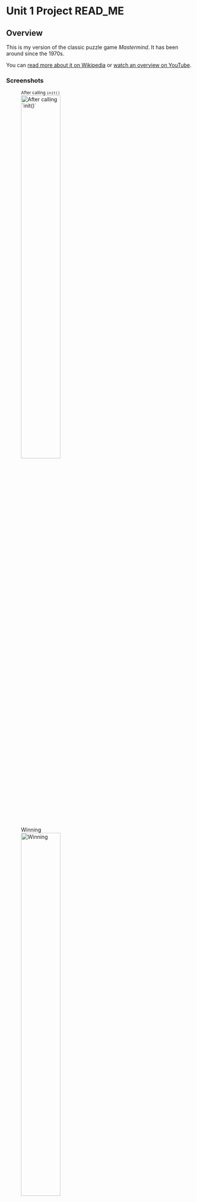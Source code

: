 # Unit 1 Project READ_ME


## Overview

This is my version of the classic puzzle game *Mastermind*. It has been around since the 1970s.

You can [read more about it on Wikipedia](https://en.wikipedia.org/wiki/Mastermind_(board_game)#) or [watch an overview on YouTube](https://www.youtube.com/watch?v=Dn0iqlY5tMU).

### Screenshots

<figure>
<figcaption><small>After calling <code>init()</code></small></figcaption>
<img src="https://i.imgur.com/bcFB6v8.png" alt="After calling `init()`" width="50%"/>
</figure>

<figure>
<figcaption>Winning</figcaption>
<img src="https://i.imgur.com/Jmitmdt.png" alt="Winning" width="50%"/>
</figure>

<figure>
<figcaption>Losing</figcaption>
<img src="https://i.imgur.com/DBPFGJ5.png" alt="Losing" width="50%"/>
</figure>

<figure>
<figcaption>Original *Mastermind* game (inspiration for my design)</figcaption>
<img src="https://i.imgur.com/qSShKAq.jpg" alt="Original *Mastermind* game (inspiration for my design)" width="50%"/>
</figure>

### Technologies Used
To create this layout, I used vanilla JavaScript (no frameworks or libraries), HTML, and CSS.

## How to Load the Game
To play my version of *Mastermind*, just head to its GitHub Pages link:

> <https://bradsm1th.github.io/mastermind/>

That’s it!

### How to *Play* the Game
The rules are freely available across the internet, but here is my version of the rules:
#### Setup
- A random code of 4 colors is chosen.
- You have 10 guesses to crack the code.
- For code and guesses, there are `6` colors available.
- Codes are guaranteed to be **four** **discrete** colors—this means a valid code cannot have a blank space or a repeated color
#### Feedback during gameplay
- Each round, you earn:
- `1` point if the color is correct but the location is not. This is indicated by a `white` result circle.
- `2` points if the the color and its location are correct. This is indicated by a `red` result circle.
- `0` points if the color is not in the code. This is indicated by a `black`[^1] result circle.
- If you do not guess the code in 10 guesses, the other player earns `11` points.

#### Notes
- What makes the game challenging is  the *randomness* of the feedback/score. Results do not indicate *which* color/cell was correct or incorrect.



## Next Steps
- Keeping score
- Adding some animation
- Adding options present in the original, like allowing a code to have duplicate colors and/or blank spaces
- Putting the rules on the page


[^1]: Blank in the original game, instead of black.

